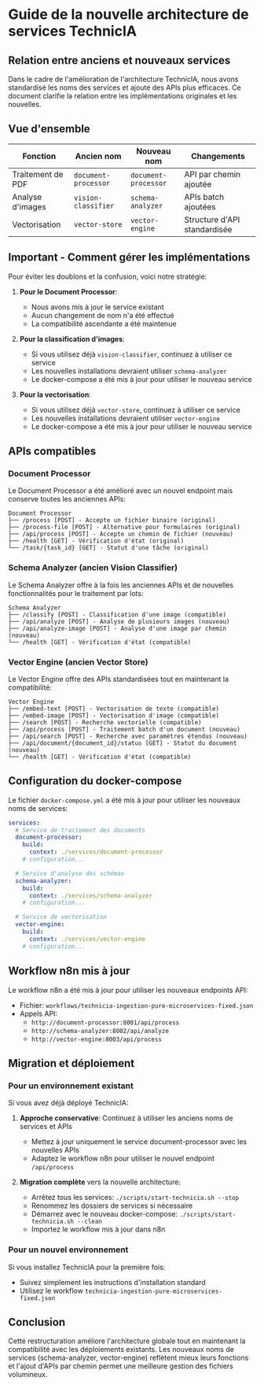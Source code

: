 # Guide de la nouvelle architecture de services TechnicIA

## Relation entre anciens et nouveaux services

Dans le cadre de l'amélioration de l'architecture TechnicIA, nous avons standardisé les noms des services et ajouté des APIs plus efficaces. Ce document clarifie la relation entre les implémentations originales et les nouvelles.

## Vue d'ensemble

| Fonction | Ancien nom | Nouveau nom | Changements |
|----------|------------|-------------|-------------|
| Traitement de PDF | `document-processor` | `document-processor` | API par chemin ajoutée |
| Analyse d'images | `vision-classifier` | `schema-analyzer` | APIs batch ajoutées |
| Vectorisation | `vector-store` | `vector-engine` | Structure d'API standardisée |

## Important - Comment gérer les implémentations

Pour éviter les doublons et la confusion, voici notre stratégie:

1. **Pour le Document Processor**:
   - Nous avons mis à jour le service existant
   - Aucun changement de nom n'a été effectué
   - La compatibilité ascendante a été maintenue

2. **Pour la classification d'images**:
   - Si vous utilisez déjà `vision-classifier`, continuez à utiliser ce service
   - Les nouvelles installations devraient utiliser `schema-analyzer`
   - Le docker-compose a été mis à jour pour utiliser le nouveau service

3. **Pour la vectorisation**:
   - Si vous utilisez déjà `vector-store`, continuez à utiliser ce service
   - Les nouvelles installations devraient utiliser `vector-engine`
   - Le docker-compose a été mis à jour pour utiliser le nouveau service

## APIs compatibles

### Document Processor

Le Document Processor a été amélioré avec un nouvel endpoint mais conserve toutes les anciennes APIs:

```
Document Processor
├── /process [POST] - Accepte un fichier binaire (original)
├── /process-file [POST] - Alternative pour formulaires (original)
├── /api/process [POST] - Accepte un chemin de fichier (nouveau)
├── /health [GET] - Vérification d'état (original)
└── /task/{task_id} [GET] - Statut d'une tâche (original)
```

### Schema Analyzer (ancien Vision Classifier)

Le Schema Analyzer offre à la fois les anciennes APIs et de nouvelles fonctionnalités pour le traitement par lots:

```
Schema Analyzer
├── /classify [POST] - Classification d'une image (compatible)
├── /api/analyze [POST] - Analyse de plusieurs images (nouveau)
├── /api/analyze-image [POST] - Analyse d'une image par chemin (nouveau)
└── /health [GET] - Vérification d'état (compatible)
```

### Vector Engine (ancien Vector Store)

Le Vector Engine offre des APIs standardisées tout en maintenant la compatibilité:

```
Vector Engine
├── /embed-text [POST] - Vectorisation de texte (compatible)
├── /embed-image [POST] - Vectorisation d'image (compatible)
├── /search [POST] - Recherche vectorielle (compatible)
├── /api/process [POST] - Traitement batch d'un document (nouveau)
├── /api/search [POST] - Recherche avec paramètres étendus (nouveau)
├── /api/document/{document_id}/status [GET] - Statut du document (nouveau)
└── /health [GET] - Vérification d'état (compatible)
```

## Configuration du docker-compose

Le fichier `docker-compose.yml` a été mis à jour pour utiliser les nouveaux noms de services:

```yaml
services:
  # Service de traitement des documents
  document-processor:
    build:
      context: ./services/document-processor
    # configuration...

  # Service d'analyse des schémas
  schema-analyzer:
    build:
      context: ./services/schema-analyzer
    # configuration...

  # Service de vectorisation
  vector-engine:
    build:
      context: ./services/vector-engine
    # configuration...
```

## Workflow n8n mis à jour

Le workflow n8n a été mis à jour pour utiliser les nouveaux endpoints API:

- Fichier: `workflows/technicia-ingestion-pure-microservices-fixed.json`
- Appels API:
  - `http://document-processor:8001/api/process`
  - `http://schema-analyzer:8002/api/analyze`
  - `http://vector-engine:8003/api/process`

## Migration et déploiement

### Pour un environnement existant

Si vous avez déjà déployé TechnicIA:

1. **Approche conservative**: Continuez à utiliser les anciens noms de services et APIs
   - Mettez à jour uniquement le service document-processor avec les nouvelles APIs
   - Adaptez le workflow n8n pour utiliser le nouvel endpoint `/api/process`

2. **Migration complète** vers la nouvelle architecture:
   - Arrêtez tous les services: `./scripts/start-technicia.sh --stop`
   - Renommez les dossiers de services si nécessaire
   - Démarrez avec le nouveau docker-compose: `./scripts/start-technicia.sh --clean`
   - Importez le workflow mis à jour dans n8n

### Pour un nouvel environnement

Si vous installez TechnicIA pour la première fois:
- Suivez simplement les instructions d'installation standard
- Utilisez le workflow `technicia-ingestion-pure-microservices-fixed.json`

## Conclusion

Cette restructuration améliore l'architecture globale tout en maintenant la compatibilité avec les déploiements existants. Les nouveaux noms de services (schema-analyzer, vector-engine) reflètent mieux leurs fonctions et l'ajout d'APIs par chemin permet une meilleure gestion des fichiers volumineux.
